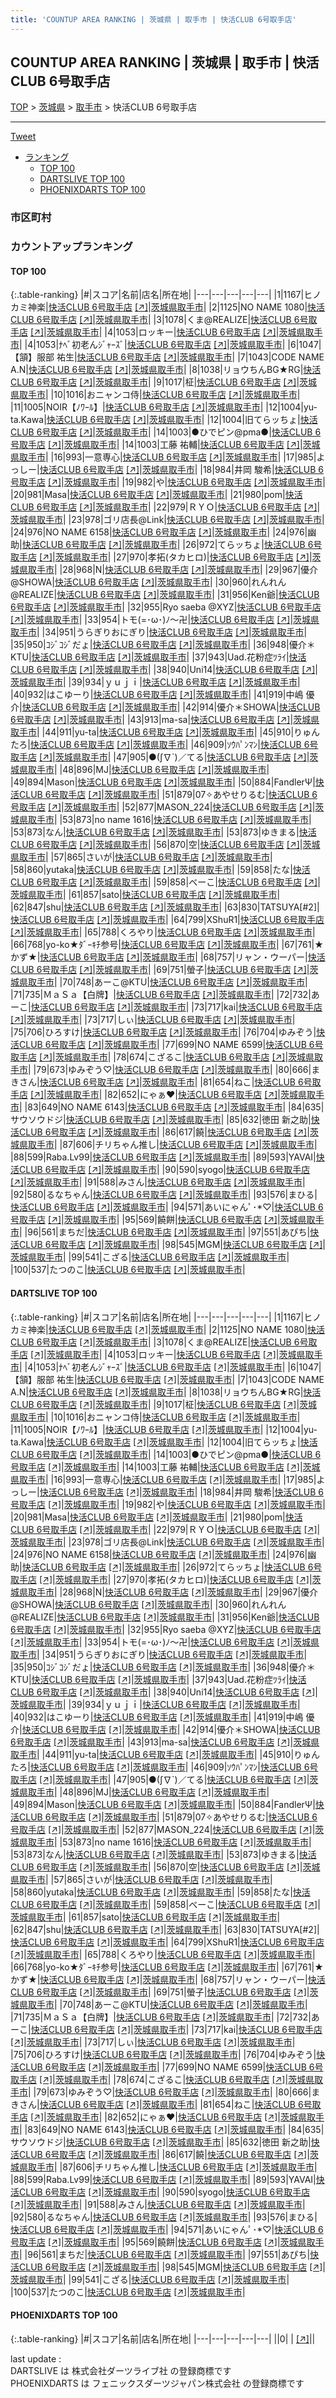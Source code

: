```yaml
---
title: 'COUNTUP AREA RANKING | 茨城県 | 取手市 | 快活CLUB 6号取手店'
---
```

## COUNTUP AREA RANKING | 茨城県 | 取手市 | 快活CLUB 6号取手店

[TOP](/darts/rank/) > [茨城県](/darts/rank/茨城県/) > [取手市](/darts/rank/茨城県/取手市/) > 快活CLUB 6号取手店

___

<a href="https://twitter.com/share?ref_src=twsrc%5Etfw" data-text="COUNTUP AREA RANKING | 茨城県取手市快活CLUB 6号取手店" class="twitter-share-button" data-hashtags="DARTSLIVE,PHOENIXDARTS,darts,ダーツ" data-show-count="false">Tweet</a>

* [ランキング](#カウントアップランキング)
    * [TOP 100](#top-100)
    * [DARTSLIVE TOP 100](#dartslive-top-100)
    * [PHOENIXDARTS TOP 100](#phoenixdarts-top-100)

### 市区町村

<ul>

</ul>

### カウントアップランキング

#### TOP 100



{:.table-ranking}
|#|スコア|名前|店名|所在地|
|---|---|---|---|---|
|1|1167|<span class="rank-name-dl">ヒノカミ神楽</span>|<a href="/darts/rank/shops/8b3d9c391cbd7512774c926eb736cb5a.html">快活CLUB 6号取手店</a> <a href="https://search.dartslive.com/jp/shop/8b3d9c391cbd7512774c926eb736cb5a">[↗]</a>|<a href="/darts/rank/茨城県/取手市">茨城県取手市</a>|
|2|1125|<span class="rank-name-dl">NO NAME 1080</span>|<a href="/darts/rank/shops/8b3d9c391cbd7512774c926eb736cb5a.html">快活CLUB 6号取手店</a> <a href="https://search.dartslive.com/jp/shop/8b3d9c391cbd7512774c926eb736cb5a">[↗]</a>|<a href="/darts/rank/茨城県/取手市">茨城県取手市</a>|
|3|1078|<span class="rank-name-dl">くま@REALIZE</span>|<a href="/darts/rank/shops/8b3d9c391cbd7512774c926eb736cb5a.html">快活CLUB 6号取手店</a> <a href="https://search.dartslive.com/jp/shop/8b3d9c391cbd7512774c926eb736cb5a">[↗]</a>|<a href="/darts/rank/茨城県/取手市">茨城県取手市</a>|
|4|1053|<span class="rank-name-dl">ロッキー</span>|<a href="/darts/rank/shops/8b3d9c391cbd7512774c926eb736cb5a.html">快活CLUB 6号取手店</a> <a href="https://search.dartslive.com/jp/shop/8b3d9c391cbd7512774c926eb736cb5a">[↗]</a>|<a href="/darts/rank/茨城県/取手市">茨城県取手市</a>|
|4|1053|<span class="rank-name-dl">ﾅﾍﾞ初老んｼﾞｬｰｽﾞ</span>|<a href="/darts/rank/shops/8b3d9c391cbd7512774c926eb736cb5a.html">快活CLUB 6号取手店</a> <a href="https://search.dartslive.com/jp/shop/8b3d9c391cbd7512774c926eb736cb5a">[↗]</a>|<a href="/darts/rank/茨城県/取手市">茨城県取手市</a>|
|6|1047|<span class="rank-name-dl">【頷】服部 祐生</span>|<a href="/darts/rank/shops/8b3d9c391cbd7512774c926eb736cb5a.html">快活CLUB 6号取手店</a> <a href="https://search.dartslive.com/jp/shop/8b3d9c391cbd7512774c926eb736cb5a">[↗]</a>|<a href="/darts/rank/茨城県/取手市">茨城県取手市</a>|
|7|1043|<span class="rank-name-dl">CODE NAME A.N</span>|<a href="/darts/rank/shops/8b3d9c391cbd7512774c926eb736cb5a.html">快活CLUB 6号取手店</a> <a href="https://search.dartslive.com/jp/shop/8b3d9c391cbd7512774c926eb736cb5a">[↗]</a>|<a href="/darts/rank/茨城県/取手市">茨城県取手市</a>|
|8|1038|<span class="rank-name-dl">リョウちんBG★RG</span>|<a href="/darts/rank/shops/8b3d9c391cbd7512774c926eb736cb5a.html">快活CLUB 6号取手店</a> <a href="https://search.dartslive.com/jp/shop/8b3d9c391cbd7512774c926eb736cb5a">[↗]</a>|<a href="/darts/rank/茨城県/取手市">茨城県取手市</a>|
|9|1017|<span class="rank-name-dl">柾</span>|<a href="/darts/rank/shops/8b3d9c391cbd7512774c926eb736cb5a.html">快活CLUB 6号取手店</a> <a href="https://search.dartslive.com/jp/shop/8b3d9c391cbd7512774c926eb736cb5a">[↗]</a>|<a href="/darts/rank/茨城県/取手市">茨城県取手市</a>|
|10|1016|<span class="rank-name-dl">おニャンコ侍</span>|<a href="/darts/rank/shops/8b3d9c391cbd7512774c926eb736cb5a.html">快活CLUB 6号取手店</a> <a href="https://search.dartslive.com/jp/shop/8b3d9c391cbd7512774c926eb736cb5a">[↗]</a>|<a href="/darts/rank/茨城県/取手市">茨城県取手市</a>|
|11|1005|<span class="rank-name-dl">NOIR【ﾉﾜｰﾙ】</span>|<a href="/darts/rank/shops/8b3d9c391cbd7512774c926eb736cb5a.html">快活CLUB 6号取手店</a> <a href="https://search.dartslive.com/jp/shop/8b3d9c391cbd7512774c926eb736cb5a">[↗]</a>|<a href="/darts/rank/茨城県/取手市">茨城県取手市</a>|
|12|1004|<span class="rank-name-dl">yu-ta.Kawa</span>|<a href="/darts/rank/shops/8b3d9c391cbd7512774c926eb736cb5a.html">快活CLUB 6号取手店</a> <a href="https://search.dartslive.com/jp/shop/8b3d9c391cbd7512774c926eb736cb5a">[↗]</a>|<a href="/darts/rank/茨城県/取手市">茨城県取手市</a>|
|12|1004|<span class="rank-name-dl">旧てらッちょ</span>|<a href="/darts/rank/shops/8b3d9c391cbd7512774c926eb736cb5a.html">快活CLUB 6号取手店</a> <a href="https://search.dartslive.com/jp/shop/8b3d9c391cbd7512774c926eb736cb5a">[↗]</a>|<a href="/darts/rank/茨城県/取手市">茨城県取手市</a>|
|14|1003|<span class="rank-name-dl">●ひでピン@pma●</span>|<a href="/darts/rank/shops/8b3d9c391cbd7512774c926eb736cb5a.html">快活CLUB 6号取手店</a> <a href="https://search.dartslive.com/jp/shop/8b3d9c391cbd7512774c926eb736cb5a">[↗]</a>|<a href="/darts/rank/茨城県/取手市">茨城県取手市</a>|
|14|1003|<span class="rank-name-dl">工藤 祐輔</span>|<a href="/darts/rank/shops/8b3d9c391cbd7512774c926eb736cb5a.html">快活CLUB 6号取手店</a> <a href="https://search.dartslive.com/jp/shop/8b3d9c391cbd7512774c926eb736cb5a">[↗]</a>|<a href="/darts/rank/茨城県/取手市">茨城県取手市</a>|
|16|993|<span class="rank-name-dl">一意専心</span>|<a href="/darts/rank/shops/8b3d9c391cbd7512774c926eb736cb5a.html">快活CLUB 6号取手店</a> <a href="https://search.dartslive.com/jp/shop/8b3d9c391cbd7512774c926eb736cb5a">[↗]</a>|<a href="/darts/rank/茨城県/取手市">茨城県取手市</a>|
|17|985|<span class="rank-name-dl">よっしー</span>|<a href="/darts/rank/shops/8b3d9c391cbd7512774c926eb736cb5a.html">快活CLUB 6号取手店</a> <a href="https://search.dartslive.com/jp/shop/8b3d9c391cbd7512774c926eb736cb5a">[↗]</a>|<a href="/darts/rank/茨城県/取手市">茨城県取手市</a>|
|18|984|<span class="rank-name-dl">井岡 駿希</span>|<a href="/darts/rank/shops/8b3d9c391cbd7512774c926eb736cb5a.html">快活CLUB 6号取手店</a> <a href="https://search.dartslive.com/jp/shop/8b3d9c391cbd7512774c926eb736cb5a">[↗]</a>|<a href="/darts/rank/茨城県/取手市">茨城県取手市</a>|
|19|982|<span class="rank-name-dl">や</span>|<a href="/darts/rank/shops/8b3d9c391cbd7512774c926eb736cb5a.html">快活CLUB 6号取手店</a> <a href="https://search.dartslive.com/jp/shop/8b3d9c391cbd7512774c926eb736cb5a">[↗]</a>|<a href="/darts/rank/茨城県/取手市">茨城県取手市</a>|
|20|981|<span class="rank-name-dl">Masa</span>|<a href="/darts/rank/shops/8b3d9c391cbd7512774c926eb736cb5a.html">快活CLUB 6号取手店</a> <a href="https://search.dartslive.com/jp/shop/8b3d9c391cbd7512774c926eb736cb5a">[↗]</a>|<a href="/darts/rank/茨城県/取手市">茨城県取手市</a>|
|21|980|<span class="rank-name-dl">pom</span>|<a href="/darts/rank/shops/8b3d9c391cbd7512774c926eb736cb5a.html">快活CLUB 6号取手店</a> <a href="https://search.dartslive.com/jp/shop/8b3d9c391cbd7512774c926eb736cb5a">[↗]</a>|<a href="/darts/rank/茨城県/取手市">茨城県取手市</a>|
|22|979|<span class="rank-name-dl">ＲＹＯ</span>|<a href="/darts/rank/shops/8b3d9c391cbd7512774c926eb736cb5a.html">快活CLUB 6号取手店</a> <a href="https://search.dartslive.com/jp/shop/8b3d9c391cbd7512774c926eb736cb5a">[↗]</a>|<a href="/darts/rank/茨城県/取手市">茨城県取手市</a>|
|23|978|<span class="rank-name-dl">ゴリ店長@Link</span>|<a href="/darts/rank/shops/8b3d9c391cbd7512774c926eb736cb5a.html">快活CLUB 6号取手店</a> <a href="https://search.dartslive.com/jp/shop/8b3d9c391cbd7512774c926eb736cb5a">[↗]</a>|<a href="/darts/rank/茨城県/取手市">茨城県取手市</a>|
|24|976|<span class="rank-name-dl">NO NAME 6158</span>|<a href="/darts/rank/shops/8b3d9c391cbd7512774c926eb736cb5a.html">快活CLUB 6号取手店</a> <a href="https://search.dartslive.com/jp/shop/8b3d9c391cbd7512774c926eb736cb5a">[↗]</a>|<a href="/darts/rank/茨城県/取手市">茨城県取手市</a>|
|24|976|<span class="rank-name-dl">幽助</span>|<a href="/darts/rank/shops/8b3d9c391cbd7512774c926eb736cb5a.html">快活CLUB 6号取手店</a> <a href="https://search.dartslive.com/jp/shop/8b3d9c391cbd7512774c926eb736cb5a">[↗]</a>|<a href="/darts/rank/茨城県/取手市">茨城県取手市</a>|
|26|972|<span class="rank-name-dl">てらッちょ</span>|<a href="/darts/rank/shops/8b3d9c391cbd7512774c926eb736cb5a.html">快活CLUB 6号取手店</a> <a href="https://search.dartslive.com/jp/shop/8b3d9c391cbd7512774c926eb736cb5a">[↗]</a>|<a href="/darts/rank/茨城県/取手市">茨城県取手市</a>|
|27|970|<span class="rank-name-dl">孝拓(タカヒロ)</span>|<a href="/darts/rank/shops/8b3d9c391cbd7512774c926eb736cb5a.html">快活CLUB 6号取手店</a> <a href="https://search.dartslive.com/jp/shop/8b3d9c391cbd7512774c926eb736cb5a">[↗]</a>|<a href="/darts/rank/茨城県/取手市">茨城県取手市</a>|
|28|968|<span class="rank-name-dl">N</span>|<a href="/darts/rank/shops/8b3d9c391cbd7512774c926eb736cb5a.html">快活CLUB 6号取手店</a> <a href="https://search.dartslive.com/jp/shop/8b3d9c391cbd7512774c926eb736cb5a">[↗]</a>|<a href="/darts/rank/茨城県/取手市">茨城県取手市</a>|
|29|967|<span class="rank-name-dl">優介@SHOWA</span>|<a href="/darts/rank/shops/8b3d9c391cbd7512774c926eb736cb5a.html">快活CLUB 6号取手店</a> <a href="https://search.dartslive.com/jp/shop/8b3d9c391cbd7512774c926eb736cb5a">[↗]</a>|<a href="/darts/rank/茨城県/取手市">茨城県取手市</a>|
|30|960|<span class="rank-name-dl">れんれん@REALIZE</span>|<a href="/darts/rank/shops/8b3d9c391cbd7512774c926eb736cb5a.html">快活CLUB 6号取手店</a> <a href="https://search.dartslive.com/jp/shop/8b3d9c391cbd7512774c926eb736cb5a">[↗]</a>|<a href="/darts/rank/茨城県/取手市">茨城県取手市</a>|
|31|956|<span class="rank-name-dl">Ken爺</span>|<a href="/darts/rank/shops/8b3d9c391cbd7512774c926eb736cb5a.html">快活CLUB 6号取手店</a> <a href="https://search.dartslive.com/jp/shop/8b3d9c391cbd7512774c926eb736cb5a">[↗]</a>|<a href="/darts/rank/茨城県/取手市">茨城県取手市</a>|
|32|955|<span class="rank-name-dl">Ryo saeba @XYZ</span>|<a href="/darts/rank/shops/8b3d9c391cbd7512774c926eb736cb5a.html">快活CLUB 6号取手店</a> <a href="https://search.dartslive.com/jp/shop/8b3d9c391cbd7512774c926eb736cb5a">[↗]</a>|<a href="/darts/rank/茨城県/取手市">茨城県取手市</a>|
|33|954|<span class="rank-name-dl">トモ(=･ω･)ﾉ～卍</span>|<a href="/darts/rank/shops/8b3d9c391cbd7512774c926eb736cb5a.html">快活CLUB 6号取手店</a> <a href="https://search.dartslive.com/jp/shop/8b3d9c391cbd7512774c926eb736cb5a">[↗]</a>|<a href="/darts/rank/茨城県/取手市">茨城県取手市</a>|
|34|951|<span class="rank-name-dl">うらぎりおにぎり</span>|<a href="/darts/rank/shops/8b3d9c391cbd7512774c926eb736cb5a.html">快活CLUB 6号取手店</a> <a href="https://search.dartslive.com/jp/shop/8b3d9c391cbd7512774c926eb736cb5a">[↗]</a>|<a href="/darts/rank/茨城県/取手市">茨城県取手市</a>|
|35|950|<span class="rank-name-dl">ｺｼﾞｺｼﾞだょ</span>|<a href="/darts/rank/shops/8b3d9c391cbd7512774c926eb736cb5a.html">快活CLUB 6号取手店</a> <a href="https://search.dartslive.com/jp/shop/8b3d9c391cbd7512774c926eb736cb5a">[↗]</a>|<a href="/darts/rank/茨城県/取手市">茨城県取手市</a>|
|36|948|<span class="rank-name-dl">優介＊KTU</span>|<a href="/darts/rank/shops/8b3d9c391cbd7512774c926eb736cb5a.html">快活CLUB 6号取手店</a> <a href="https://search.dartslive.com/jp/shop/8b3d9c391cbd7512774c926eb736cb5a">[↗]</a>|<a href="/darts/rank/茨城県/取手市">茨城県取手市</a>|
|37|943|<span class="rank-name-dl">Uad.花粉症ﾂﾗｲ</span>|<a href="/darts/rank/shops/8b3d9c391cbd7512774c926eb736cb5a.html">快活CLUB 6号取手店</a> <a href="https://search.dartslive.com/jp/shop/8b3d9c391cbd7512774c926eb736cb5a">[↗]</a>|<a href="/darts/rank/茨城県/取手市">茨城県取手市</a>|
|38|940|<span class="rank-name-dl">Uni14</span>|<a href="/darts/rank/shops/8b3d9c391cbd7512774c926eb736cb5a.html">快活CLUB 6号取手店</a> <a href="https://search.dartslive.com/jp/shop/8b3d9c391cbd7512774c926eb736cb5a">[↗]</a>|<a href="/darts/rank/茨城県/取手市">茨城県取手市</a>|
|39|934|<span class="rank-name-dl">ｙｕｊｉ</span>|<a href="/darts/rank/shops/8b3d9c391cbd7512774c926eb736cb5a.html">快活CLUB 6号取手店</a> <a href="https://search.dartslive.com/jp/shop/8b3d9c391cbd7512774c926eb736cb5a">[↗]</a>|<a href="/darts/rank/茨城県/取手市">茨城県取手市</a>|
|40|932|<span class="rank-name-dl">はこゆーり</span>|<a href="/darts/rank/shops/8b3d9c391cbd7512774c926eb736cb5a.html">快活CLUB 6号取手店</a> <a href="https://search.dartslive.com/jp/shop/8b3d9c391cbd7512774c926eb736cb5a">[↗]</a>|<a href="/darts/rank/茨城県/取手市">茨城県取手市</a>|
|41|919|<span class="rank-name-dl">中嶋 優介</span>|<a href="/darts/rank/shops/8b3d9c391cbd7512774c926eb736cb5a.html">快活CLUB 6号取手店</a> <a href="https://search.dartslive.com/jp/shop/8b3d9c391cbd7512774c926eb736cb5a">[↗]</a>|<a href="/darts/rank/茨城県/取手市">茨城県取手市</a>|
|42|914|<span class="rank-name-dl">優介＊SHOWA</span>|<a href="/darts/rank/shops/8b3d9c391cbd7512774c926eb736cb5a.html">快活CLUB 6号取手店</a> <a href="https://search.dartslive.com/jp/shop/8b3d9c391cbd7512774c926eb736cb5a">[↗]</a>|<a href="/darts/rank/茨城県/取手市">茨城県取手市</a>|
|43|913|<span class="rank-name-dl">ma-sa</span>|<a href="/darts/rank/shops/8b3d9c391cbd7512774c926eb736cb5a.html">快活CLUB 6号取手店</a> <a href="https://search.dartslive.com/jp/shop/8b3d9c391cbd7512774c926eb736cb5a">[↗]</a>|<a href="/darts/rank/茨城県/取手市">茨城県取手市</a>|
|44|911|<span class="rank-name-dl">yu-ta</span>|<a href="/darts/rank/shops/8b3d9c391cbd7512774c926eb736cb5a.html">快活CLUB 6号取手店</a> <a href="https://search.dartslive.com/jp/shop/8b3d9c391cbd7512774c926eb736cb5a">[↗]</a>|<a href="/darts/rank/茨城県/取手市">茨城県取手市</a>|
|45|910|<span class="rank-name-dl">りゅんたろ</span>|<a href="/darts/rank/shops/8b3d9c391cbd7512774c926eb736cb5a.html">快活CLUB 6号取手店</a> <a href="https://search.dartslive.com/jp/shop/8b3d9c391cbd7512774c926eb736cb5a">[↗]</a>|<a href="/darts/rank/茨城県/取手市">茨城県取手市</a>|
|46|909|<span class="rank-name-dl">ｿｳﾊﾟﾝﾏﾝ</span>|<a href="/darts/rank/shops/8b3d9c391cbd7512774c926eb736cb5a.html">快活CLUB 6号取手店</a> <a href="https://search.dartslive.com/jp/shop/8b3d9c391cbd7512774c926eb736cb5a">[↗]</a>|<a href="/darts/rank/茨城県/取手市">茨城県取手市</a>|
|47|905|<span class="rank-name-dl">●(∫∇`)／てる</span>|<a href="/darts/rank/shops/8b3d9c391cbd7512774c926eb736cb5a.html">快活CLUB 6号取手店</a> <a href="https://search.dartslive.com/jp/shop/8b3d9c391cbd7512774c926eb736cb5a">[↗]</a>|<a href="/darts/rank/茨城県/取手市">茨城県取手市</a>|
|48|896|<span class="rank-name-dl">MJ</span>|<a href="/darts/rank/shops/8b3d9c391cbd7512774c926eb736cb5a.html">快活CLUB 6号取手店</a> <a href="https://search.dartslive.com/jp/shop/8b3d9c391cbd7512774c926eb736cb5a">[↗]</a>|<a href="/darts/rank/茨城県/取手市">茨城県取手市</a>|
|49|894|<span class="rank-name-dl">Mason</span>|<a href="/darts/rank/shops/8b3d9c391cbd7512774c926eb736cb5a.html">快活CLUB 6号取手店</a> <a href="https://search.dartslive.com/jp/shop/8b3d9c391cbd7512774c926eb736cb5a">[↗]</a>|<a href="/darts/rank/茨城県/取手市">茨城県取手市</a>|
|50|884|<span class="rank-name-dl">FandlerΨ</span>|<a href="/darts/rank/shops/8b3d9c391cbd7512774c926eb736cb5a.html">快活CLUB 6号取手店</a> <a href="https://search.dartslive.com/jp/shop/8b3d9c391cbd7512774c926eb736cb5a">[↗]</a>|<a href="/darts/rank/茨城県/取手市">茨城県取手市</a>|
|51|879|<span class="rank-name-dl">07✧あやせりるむ</span>|<a href="/darts/rank/shops/8b3d9c391cbd7512774c926eb736cb5a.html">快活CLUB 6号取手店</a> <a href="https://search.dartslive.com/jp/shop/8b3d9c391cbd7512774c926eb736cb5a">[↗]</a>|<a href="/darts/rank/茨城県/取手市">茨城県取手市</a>|
|52|877|<span class="rank-name-dl">MASON_224</span>|<a href="/darts/rank/shops/8b3d9c391cbd7512774c926eb736cb5a.html">快活CLUB 6号取手店</a> <a href="https://search.dartslive.com/jp/shop/8b3d9c391cbd7512774c926eb736cb5a">[↗]</a>|<a href="/darts/rank/茨城県/取手市">茨城県取手市</a>|
|53|873|<span class="rank-name-dl">no name 1616</span>|<a href="/darts/rank/shops/8b3d9c391cbd7512774c926eb736cb5a.html">快活CLUB 6号取手店</a> <a href="https://search.dartslive.com/jp/shop/8b3d9c391cbd7512774c926eb736cb5a">[↗]</a>|<a href="/darts/rank/茨城県/取手市">茨城県取手市</a>|
|53|873|<span class="rank-name-dl">なん</span>|<a href="/darts/rank/shops/8b3d9c391cbd7512774c926eb736cb5a.html">快活CLUB 6号取手店</a> <a href="https://search.dartslive.com/jp/shop/8b3d9c391cbd7512774c926eb736cb5a">[↗]</a>|<a href="/darts/rank/茨城県/取手市">茨城県取手市</a>|
|53|873|<span class="rank-name-dl">ゆきまる</span>|<a href="/darts/rank/shops/8b3d9c391cbd7512774c926eb736cb5a.html">快活CLUB 6号取手店</a> <a href="https://search.dartslive.com/jp/shop/8b3d9c391cbd7512774c926eb736cb5a">[↗]</a>|<a href="/darts/rank/茨城県/取手市">茨城県取手市</a>|
|56|870|<span class="rank-name-dl">空</span>|<a href="/darts/rank/shops/8b3d9c391cbd7512774c926eb736cb5a.html">快活CLUB 6号取手店</a> <a href="https://search.dartslive.com/jp/shop/8b3d9c391cbd7512774c926eb736cb5a">[↗]</a>|<a href="/darts/rank/茨城県/取手市">茨城県取手市</a>|
|57|865|<span class="rank-name-dl">さいが</span>|<a href="/darts/rank/shops/8b3d9c391cbd7512774c926eb736cb5a.html">快活CLUB 6号取手店</a> <a href="https://search.dartslive.com/jp/shop/8b3d9c391cbd7512774c926eb736cb5a">[↗]</a>|<a href="/darts/rank/茨城県/取手市">茨城県取手市</a>|
|58|860|<span class="rank-name-dl">yutaka</span>|<a href="/darts/rank/shops/8b3d9c391cbd7512774c926eb736cb5a.html">快活CLUB 6号取手店</a> <a href="https://search.dartslive.com/jp/shop/8b3d9c391cbd7512774c926eb736cb5a">[↗]</a>|<a href="/darts/rank/茨城県/取手市">茨城県取手市</a>|
|59|858|<span class="rank-name-dl">たな</span>|<a href="/darts/rank/shops/8b3d9c391cbd7512774c926eb736cb5a.html">快活CLUB 6号取手店</a> <a href="https://search.dartslive.com/jp/shop/8b3d9c391cbd7512774c926eb736cb5a">[↗]</a>|<a href="/darts/rank/茨城県/取手市">茨城県取手市</a>|
|59|858|<span class="rank-name-dl">べーこ</span>|<a href="/darts/rank/shops/8b3d9c391cbd7512774c926eb736cb5a.html">快活CLUB 6号取手店</a> <a href="https://search.dartslive.com/jp/shop/8b3d9c391cbd7512774c926eb736cb5a">[↗]</a>|<a href="/darts/rank/茨城県/取手市">茨城県取手市</a>|
|61|857|<span class="rank-name-dl">sato</span>|<a href="/darts/rank/shops/8b3d9c391cbd7512774c926eb736cb5a.html">快活CLUB 6号取手店</a> <a href="https://search.dartslive.com/jp/shop/8b3d9c391cbd7512774c926eb736cb5a">[↗]</a>|<a href="/darts/rank/茨城県/取手市">茨城県取手市</a>|
|62|847|<span class="rank-name-dl">shu</span>|<a href="/darts/rank/shops/8b3d9c391cbd7512774c926eb736cb5a.html">快活CLUB 6号取手店</a> <a href="https://search.dartslive.com/jp/shop/8b3d9c391cbd7512774c926eb736cb5a">[↗]</a>|<a href="/darts/rank/茨城県/取手市">茨城県取手市</a>|
|63|830|<span class="rank-name-dl">TATSUYA[#2]</span>|<a href="/darts/rank/shops/8b3d9c391cbd7512774c926eb736cb5a.html">快活CLUB 6号取手店</a> <a href="https://search.dartslive.com/jp/shop/8b3d9c391cbd7512774c926eb736cb5a">[↗]</a>|<a href="/darts/rank/茨城県/取手市">茨城県取手市</a>|
|64|799|<span class="rank-name-dl">XShuR1</span>|<a href="/darts/rank/shops/8b3d9c391cbd7512774c926eb736cb5a.html">快活CLUB 6号取手店</a> <a href="https://search.dartslive.com/jp/shop/8b3d9c391cbd7512774c926eb736cb5a">[↗]</a>|<a href="/darts/rank/茨城県/取手市">茨城県取手市</a>|
|65|788|<span class="rank-name-dl">くろやり</span>|<a href="/darts/rank/shops/8b3d9c391cbd7512774c926eb736cb5a.html">快活CLUB 6号取手店</a> <a href="https://search.dartslive.com/jp/shop/8b3d9c391cbd7512774c926eb736cb5a">[↗]</a>|<a href="/darts/rank/茨城県/取手市">茨城県取手市</a>|
|66|768|<span class="rank-name-dl">yo-ko★ﾀﾞｰｷﾁ参号</span>|<a href="/darts/rank/shops/8b3d9c391cbd7512774c926eb736cb5a.html">快活CLUB 6号取手店</a> <a href="https://search.dartslive.com/jp/shop/8b3d9c391cbd7512774c926eb736cb5a">[↗]</a>|<a href="/darts/rank/茨城県/取手市">茨城県取手市</a>|
|67|761|<span class="rank-name-dl">★かず★</span>|<a href="/darts/rank/shops/8b3d9c391cbd7512774c926eb736cb5a.html">快活CLUB 6号取手店</a> <a href="https://search.dartslive.com/jp/shop/8b3d9c391cbd7512774c926eb736cb5a">[↗]</a>|<a href="/darts/rank/茨城県/取手市">茨城県取手市</a>|
|68|757|<span class="rank-name-dl">リャン・ウーパー</span>|<a href="/darts/rank/shops/8b3d9c391cbd7512774c926eb736cb5a.html">快活CLUB 6号取手店</a> <a href="https://search.dartslive.com/jp/shop/8b3d9c391cbd7512774c926eb736cb5a">[↗]</a>|<a href="/darts/rank/茨城県/取手市">茨城県取手市</a>|
|69|751|<span class="rank-name-dl">螢子</span>|<a href="/darts/rank/shops/8b3d9c391cbd7512774c926eb736cb5a.html">快活CLUB 6号取手店</a> <a href="https://search.dartslive.com/jp/shop/8b3d9c391cbd7512774c926eb736cb5a">[↗]</a>|<a href="/darts/rank/茨城県/取手市">茨城県取手市</a>|
|70|748|<span class="rank-name-dl">あーこ@KTU</span>|<a href="/darts/rank/shops/8b3d9c391cbd7512774c926eb736cb5a.html">快活CLUB 6号取手店</a> <a href="https://search.dartslive.com/jp/shop/8b3d9c391cbd7512774c926eb736cb5a">[↗]</a>|<a href="/darts/rank/茨城県/取手市">茨城県取手市</a>|
|71|735|<span class="rank-name-dl">ＭａＳａ【白牌】</span>|<a href="/darts/rank/shops/8b3d9c391cbd7512774c926eb736cb5a.html">快活CLUB 6号取手店</a> <a href="https://search.dartslive.com/jp/shop/8b3d9c391cbd7512774c926eb736cb5a">[↗]</a>|<a href="/darts/rank/茨城県/取手市">茨城県取手市</a>|
|72|732|<span class="rank-name-dl">あーこ</span>|<a href="/darts/rank/shops/8b3d9c391cbd7512774c926eb736cb5a.html">快活CLUB 6号取手店</a> <a href="https://search.dartslive.com/jp/shop/8b3d9c391cbd7512774c926eb736cb5a">[↗]</a>|<a href="/darts/rank/茨城県/取手市">茨城県取手市</a>|
|73|717|<span class="rank-name-dl">kai</span>|<a href="/darts/rank/shops/8b3d9c391cbd7512774c926eb736cb5a.html">快活CLUB 6号取手店</a> <a href="https://search.dartslive.com/jp/shop/8b3d9c391cbd7512774c926eb736cb5a">[↗]</a>|<a href="/darts/rank/茨城県/取手市">茨城県取手市</a>|
|73|717|<span class="rank-name-dl">しぃ</span>|<a href="/darts/rank/shops/8b3d9c391cbd7512774c926eb736cb5a.html">快活CLUB 6号取手店</a> <a href="https://search.dartslive.com/jp/shop/8b3d9c391cbd7512774c926eb736cb5a">[↗]</a>|<a href="/darts/rank/茨城県/取手市">茨城県取手市</a>|
|75|706|<span class="rank-name-dl">ひろすけ</span>|<a href="/darts/rank/shops/8b3d9c391cbd7512774c926eb736cb5a.html">快活CLUB 6号取手店</a> <a href="https://search.dartslive.com/jp/shop/8b3d9c391cbd7512774c926eb736cb5a">[↗]</a>|<a href="/darts/rank/茨城県/取手市">茨城県取手市</a>|
|76|704|<span class="rank-name-dl">ゆみぞう</span>|<a href="/darts/rank/shops/8b3d9c391cbd7512774c926eb736cb5a.html">快活CLUB 6号取手店</a> <a href="https://search.dartslive.com/jp/shop/8b3d9c391cbd7512774c926eb736cb5a">[↗]</a>|<a href="/darts/rank/茨城県/取手市">茨城県取手市</a>|
|77|699|<span class="rank-name-dl">NO NAME 6599</span>|<a href="/darts/rank/shops/8b3d9c391cbd7512774c926eb736cb5a.html">快活CLUB 6号取手店</a> <a href="https://search.dartslive.com/jp/shop/8b3d9c391cbd7512774c926eb736cb5a">[↗]</a>|<a href="/darts/rank/茨城県/取手市">茨城県取手市</a>|
|78|674|<span class="rank-name-dl">こざるこ</span>|<a href="/darts/rank/shops/8b3d9c391cbd7512774c926eb736cb5a.html">快活CLUB 6号取手店</a> <a href="https://search.dartslive.com/jp/shop/8b3d9c391cbd7512774c926eb736cb5a">[↗]</a>|<a href="/darts/rank/茨城県/取手市">茨城県取手市</a>|
|79|673|<span class="rank-name-dl">ゆみぞう♡︎</span>|<a href="/darts/rank/shops/8b3d9c391cbd7512774c926eb736cb5a.html">快活CLUB 6号取手店</a> <a href="https://search.dartslive.com/jp/shop/8b3d9c391cbd7512774c926eb736cb5a">[↗]</a>|<a href="/darts/rank/茨城県/取手市">茨城県取手市</a>|
|80|666|<span class="rank-name-dl">まきさん</span>|<a href="/darts/rank/shops/8b3d9c391cbd7512774c926eb736cb5a.html">快活CLUB 6号取手店</a> <a href="https://search.dartslive.com/jp/shop/8b3d9c391cbd7512774c926eb736cb5a">[↗]</a>|<a href="/darts/rank/茨城県/取手市">茨城県取手市</a>|
|81|654|<span class="rank-name-dl">ねこ</span>|<a href="/darts/rank/shops/8b3d9c391cbd7512774c926eb736cb5a.html">快活CLUB 6号取手店</a> <a href="https://search.dartslive.com/jp/shop/8b3d9c391cbd7512774c926eb736cb5a">[↗]</a>|<a href="/darts/rank/茨城県/取手市">茨城県取手市</a>|
|82|652|<span class="rank-name-dl">にゃぁ♥</span>|<a href="/darts/rank/shops/8b3d9c391cbd7512774c926eb736cb5a.html">快活CLUB 6号取手店</a> <a href="https://search.dartslive.com/jp/shop/8b3d9c391cbd7512774c926eb736cb5a">[↗]</a>|<a href="/darts/rank/茨城県/取手市">茨城県取手市</a>|
|83|649|<span class="rank-name-dl">NO NAME 6143</span>|<a href="/darts/rank/shops/8b3d9c391cbd7512774c926eb736cb5a.html">快活CLUB 6号取手店</a> <a href="https://search.dartslive.com/jp/shop/8b3d9c391cbd7512774c926eb736cb5a">[↗]</a>|<a href="/darts/rank/茨城県/取手市">茨城県取手市</a>|
|84|635|<span class="rank-name-dl">サウソウドジ</span>|<a href="/darts/rank/shops/8b3d9c391cbd7512774c926eb736cb5a.html">快活CLUB 6号取手店</a> <a href="https://search.dartslive.com/jp/shop/8b3d9c391cbd7512774c926eb736cb5a">[↗]</a>|<a href="/darts/rank/茨城県/取手市">茨城県取手市</a>|
|85|632|<span class="rank-name-dl">徳田 新之助</span>|<a href="/darts/rank/shops/8b3d9c391cbd7512774c926eb736cb5a.html">快活CLUB 6号取手店</a> <a href="https://search.dartslive.com/jp/shop/8b3d9c391cbd7512774c926eb736cb5a">[↗]</a>|<a href="/darts/rank/茨城県/取手市">茨城県取手市</a>|
|86|617|<span class="rank-name-dl">饒</span>|<a href="/darts/rank/shops/8b3d9c391cbd7512774c926eb736cb5a.html">快活CLUB 6号取手店</a> <a href="https://search.dartslive.com/jp/shop/8b3d9c391cbd7512774c926eb736cb5a">[↗]</a>|<a href="/darts/rank/茨城県/取手市">茨城県取手市</a>|
|87|606|<span class="rank-name-dl">チリちゃん推し</span>|<a href="/darts/rank/shops/8b3d9c391cbd7512774c926eb736cb5a.html">快活CLUB 6号取手店</a> <a href="https://search.dartslive.com/jp/shop/8b3d9c391cbd7512774c926eb736cb5a">[↗]</a>|<a href="/darts/rank/茨城県/取手市">茨城県取手市</a>|
|88|599|<span class="rank-name-dl">Raba.Lv99</span>|<a href="/darts/rank/shops/8b3d9c391cbd7512774c926eb736cb5a.html">快活CLUB 6号取手店</a> <a href="https://search.dartslive.com/jp/shop/8b3d9c391cbd7512774c926eb736cb5a">[↗]</a>|<a href="/darts/rank/茨城県/取手市">茨城県取手市</a>|
|89|593|<span class="rank-name-dl">YAVAI</span>|<a href="/darts/rank/shops/8b3d9c391cbd7512774c926eb736cb5a.html">快活CLUB 6号取手店</a> <a href="https://search.dartslive.com/jp/shop/8b3d9c391cbd7512774c926eb736cb5a">[↗]</a>|<a href="/darts/rank/茨城県/取手市">茨城県取手市</a>|
|90|590|<span class="rank-name-dl">syogo</span>|<a href="/darts/rank/shops/8b3d9c391cbd7512774c926eb736cb5a.html">快活CLUB 6号取手店</a> <a href="https://search.dartslive.com/jp/shop/8b3d9c391cbd7512774c926eb736cb5a">[↗]</a>|<a href="/darts/rank/茨城県/取手市">茨城県取手市</a>|
|91|588|<span class="rank-name-dl">みさん</span>|<a href="/darts/rank/shops/8b3d9c391cbd7512774c926eb736cb5a.html">快活CLUB 6号取手店</a> <a href="https://search.dartslive.com/jp/shop/8b3d9c391cbd7512774c926eb736cb5a">[↗]</a>|<a href="/darts/rank/茨城県/取手市">茨城県取手市</a>|
|92|580|<span class="rank-name-dl">るなちゃん</span>|<a href="/darts/rank/shops/8b3d9c391cbd7512774c926eb736cb5a.html">快活CLUB 6号取手店</a> <a href="https://search.dartslive.com/jp/shop/8b3d9c391cbd7512774c926eb736cb5a">[↗]</a>|<a href="/darts/rank/茨城県/取手市">茨城県取手市</a>|
|93|576|<span class="rank-name-dl">まひる</span>|<a href="/darts/rank/shops/8b3d9c391cbd7512774c926eb736cb5a.html">快活CLUB 6号取手店</a> <a href="https://search.dartslive.com/jp/shop/8b3d9c391cbd7512774c926eb736cb5a">[↗]</a>|<a href="/darts/rank/茨城県/取手市">茨城県取手市</a>|
|94|571|<span class="rank-name-dl">あいにゃんﾟ･*♡</span>|<a href="/darts/rank/shops/8b3d9c391cbd7512774c926eb736cb5a.html">快活CLUB 6号取手店</a> <a href="https://search.dartslive.com/jp/shop/8b3d9c391cbd7512774c926eb736cb5a">[↗]</a>|<a href="/darts/rank/茨城県/取手市">茨城県取手市</a>|
|95|569|<span class="rank-name-dl">饒餅</span>|<a href="/darts/rank/shops/8b3d9c391cbd7512774c926eb736cb5a.html">快活CLUB 6号取手店</a> <a href="https://search.dartslive.com/jp/shop/8b3d9c391cbd7512774c926eb736cb5a">[↗]</a>|<a href="/darts/rank/茨城県/取手市">茨城県取手市</a>|
|96|561|<span class="rank-name-dl">まちだ</span>|<a href="/darts/rank/shops/8b3d9c391cbd7512774c926eb736cb5a.html">快活CLUB 6号取手店</a> <a href="https://search.dartslive.com/jp/shop/8b3d9c391cbd7512774c926eb736cb5a">[↗]</a>|<a href="/darts/rank/茨城県/取手市">茨城県取手市</a>|
|97|551|<span class="rank-name-dl">あぴち</span>|<a href="/darts/rank/shops/8b3d9c391cbd7512774c926eb736cb5a.html">快活CLUB 6号取手店</a> <a href="https://search.dartslive.com/jp/shop/8b3d9c391cbd7512774c926eb736cb5a">[↗]</a>|<a href="/darts/rank/茨城県/取手市">茨城県取手市</a>|
|98|545|<span class="rank-name-dl">MGM</span>|<a href="/darts/rank/shops/8b3d9c391cbd7512774c926eb736cb5a.html">快活CLUB 6号取手店</a> <a href="https://search.dartslive.com/jp/shop/8b3d9c391cbd7512774c926eb736cb5a">[↗]</a>|<a href="/darts/rank/茨城県/取手市">茨城県取手市</a>|
|99|541|<span class="rank-name-dl">こざる</span>|<a href="/darts/rank/shops/8b3d9c391cbd7512774c926eb736cb5a.html">快活CLUB 6号取手店</a> <a href="https://search.dartslive.com/jp/shop/8b3d9c391cbd7512774c926eb736cb5a">[↗]</a>|<a href="/darts/rank/茨城県/取手市">茨城県取手市</a>|
|100|537|<span class="rank-name-dl">たつのこ</span>|<a href="/darts/rank/shops/8b3d9c391cbd7512774c926eb736cb5a.html">快活CLUB 6号取手店</a> <a href="https://search.dartslive.com/jp/shop/8b3d9c391cbd7512774c926eb736cb5a">[↗]</a>|<a href="/darts/rank/茨城県/取手市">茨城県取手市</a>|


#### DARTSLIVE TOP 100



{:.table-ranking}
|#|スコア|名前|店名|所在地|
|---|---|---|---|---|
|1|1167|<span class="rank-name-dl">ヒノカミ神楽</span>|<a href="/darts/rank/shops/8b3d9c391cbd7512774c926eb736cb5a.html">快活CLUB 6号取手店</a> <a href="https://search.dartslive.com/jp/shop/8b3d9c391cbd7512774c926eb736cb5a">[↗]</a>|<a href="/darts/rank/茨城県/取手市">茨城県取手市</a>|
|2|1125|<span class="rank-name-dl">NO NAME 1080</span>|<a href="/darts/rank/shops/8b3d9c391cbd7512774c926eb736cb5a.html">快活CLUB 6号取手店</a> <a href="https://search.dartslive.com/jp/shop/8b3d9c391cbd7512774c926eb736cb5a">[↗]</a>|<a href="/darts/rank/茨城県/取手市">茨城県取手市</a>|
|3|1078|<span class="rank-name-dl">くま@REALIZE</span>|<a href="/darts/rank/shops/8b3d9c391cbd7512774c926eb736cb5a.html">快活CLUB 6号取手店</a> <a href="https://search.dartslive.com/jp/shop/8b3d9c391cbd7512774c926eb736cb5a">[↗]</a>|<a href="/darts/rank/茨城県/取手市">茨城県取手市</a>|
|4|1053|<span class="rank-name-dl">ロッキー</span>|<a href="/darts/rank/shops/8b3d9c391cbd7512774c926eb736cb5a.html">快活CLUB 6号取手店</a> <a href="https://search.dartslive.com/jp/shop/8b3d9c391cbd7512774c926eb736cb5a">[↗]</a>|<a href="/darts/rank/茨城県/取手市">茨城県取手市</a>|
|4|1053|<span class="rank-name-dl">ﾅﾍﾞ初老んｼﾞｬｰｽﾞ</span>|<a href="/darts/rank/shops/8b3d9c391cbd7512774c926eb736cb5a.html">快活CLUB 6号取手店</a> <a href="https://search.dartslive.com/jp/shop/8b3d9c391cbd7512774c926eb736cb5a">[↗]</a>|<a href="/darts/rank/茨城県/取手市">茨城県取手市</a>|
|6|1047|<span class="rank-name-dl">【頷】服部 祐生</span>|<a href="/darts/rank/shops/8b3d9c391cbd7512774c926eb736cb5a.html">快活CLUB 6号取手店</a> <a href="https://search.dartslive.com/jp/shop/8b3d9c391cbd7512774c926eb736cb5a">[↗]</a>|<a href="/darts/rank/茨城県/取手市">茨城県取手市</a>|
|7|1043|<span class="rank-name-dl">CODE NAME A.N</span>|<a href="/darts/rank/shops/8b3d9c391cbd7512774c926eb736cb5a.html">快活CLUB 6号取手店</a> <a href="https://search.dartslive.com/jp/shop/8b3d9c391cbd7512774c926eb736cb5a">[↗]</a>|<a href="/darts/rank/茨城県/取手市">茨城県取手市</a>|
|8|1038|<span class="rank-name-dl">リョウちんBG★RG</span>|<a href="/darts/rank/shops/8b3d9c391cbd7512774c926eb736cb5a.html">快活CLUB 6号取手店</a> <a href="https://search.dartslive.com/jp/shop/8b3d9c391cbd7512774c926eb736cb5a">[↗]</a>|<a href="/darts/rank/茨城県/取手市">茨城県取手市</a>|
|9|1017|<span class="rank-name-dl">柾</span>|<a href="/darts/rank/shops/8b3d9c391cbd7512774c926eb736cb5a.html">快活CLUB 6号取手店</a> <a href="https://search.dartslive.com/jp/shop/8b3d9c391cbd7512774c926eb736cb5a">[↗]</a>|<a href="/darts/rank/茨城県/取手市">茨城県取手市</a>|
|10|1016|<span class="rank-name-dl">おニャンコ侍</span>|<a href="/darts/rank/shops/8b3d9c391cbd7512774c926eb736cb5a.html">快活CLUB 6号取手店</a> <a href="https://search.dartslive.com/jp/shop/8b3d9c391cbd7512774c926eb736cb5a">[↗]</a>|<a href="/darts/rank/茨城県/取手市">茨城県取手市</a>|
|11|1005|<span class="rank-name-dl">NOIR【ﾉﾜｰﾙ】</span>|<a href="/darts/rank/shops/8b3d9c391cbd7512774c926eb736cb5a.html">快活CLUB 6号取手店</a> <a href="https://search.dartslive.com/jp/shop/8b3d9c391cbd7512774c926eb736cb5a">[↗]</a>|<a href="/darts/rank/茨城県/取手市">茨城県取手市</a>|
|12|1004|<span class="rank-name-dl">yu-ta.Kawa</span>|<a href="/darts/rank/shops/8b3d9c391cbd7512774c926eb736cb5a.html">快活CLUB 6号取手店</a> <a href="https://search.dartslive.com/jp/shop/8b3d9c391cbd7512774c926eb736cb5a">[↗]</a>|<a href="/darts/rank/茨城県/取手市">茨城県取手市</a>|
|12|1004|<span class="rank-name-dl">旧てらッちょ</span>|<a href="/darts/rank/shops/8b3d9c391cbd7512774c926eb736cb5a.html">快活CLUB 6号取手店</a> <a href="https://search.dartslive.com/jp/shop/8b3d9c391cbd7512774c926eb736cb5a">[↗]</a>|<a href="/darts/rank/茨城県/取手市">茨城県取手市</a>|
|14|1003|<span class="rank-name-dl">●ひでピン@pma●</span>|<a href="/darts/rank/shops/8b3d9c391cbd7512774c926eb736cb5a.html">快活CLUB 6号取手店</a> <a href="https://search.dartslive.com/jp/shop/8b3d9c391cbd7512774c926eb736cb5a">[↗]</a>|<a href="/darts/rank/茨城県/取手市">茨城県取手市</a>|
|14|1003|<span class="rank-name-dl">工藤 祐輔</span>|<a href="/darts/rank/shops/8b3d9c391cbd7512774c926eb736cb5a.html">快活CLUB 6号取手店</a> <a href="https://search.dartslive.com/jp/shop/8b3d9c391cbd7512774c926eb736cb5a">[↗]</a>|<a href="/darts/rank/茨城県/取手市">茨城県取手市</a>|
|16|993|<span class="rank-name-dl">一意専心</span>|<a href="/darts/rank/shops/8b3d9c391cbd7512774c926eb736cb5a.html">快活CLUB 6号取手店</a> <a href="https://search.dartslive.com/jp/shop/8b3d9c391cbd7512774c926eb736cb5a">[↗]</a>|<a href="/darts/rank/茨城県/取手市">茨城県取手市</a>|
|17|985|<span class="rank-name-dl">よっしー</span>|<a href="/darts/rank/shops/8b3d9c391cbd7512774c926eb736cb5a.html">快活CLUB 6号取手店</a> <a href="https://search.dartslive.com/jp/shop/8b3d9c391cbd7512774c926eb736cb5a">[↗]</a>|<a href="/darts/rank/茨城県/取手市">茨城県取手市</a>|
|18|984|<span class="rank-name-dl">井岡 駿希</span>|<a href="/darts/rank/shops/8b3d9c391cbd7512774c926eb736cb5a.html">快活CLUB 6号取手店</a> <a href="https://search.dartslive.com/jp/shop/8b3d9c391cbd7512774c926eb736cb5a">[↗]</a>|<a href="/darts/rank/茨城県/取手市">茨城県取手市</a>|
|19|982|<span class="rank-name-dl">や</span>|<a href="/darts/rank/shops/8b3d9c391cbd7512774c926eb736cb5a.html">快活CLUB 6号取手店</a> <a href="https://search.dartslive.com/jp/shop/8b3d9c391cbd7512774c926eb736cb5a">[↗]</a>|<a href="/darts/rank/茨城県/取手市">茨城県取手市</a>|
|20|981|<span class="rank-name-dl">Masa</span>|<a href="/darts/rank/shops/8b3d9c391cbd7512774c926eb736cb5a.html">快活CLUB 6号取手店</a> <a href="https://search.dartslive.com/jp/shop/8b3d9c391cbd7512774c926eb736cb5a">[↗]</a>|<a href="/darts/rank/茨城県/取手市">茨城県取手市</a>|
|21|980|<span class="rank-name-dl">pom</span>|<a href="/darts/rank/shops/8b3d9c391cbd7512774c926eb736cb5a.html">快活CLUB 6号取手店</a> <a href="https://search.dartslive.com/jp/shop/8b3d9c391cbd7512774c926eb736cb5a">[↗]</a>|<a href="/darts/rank/茨城県/取手市">茨城県取手市</a>|
|22|979|<span class="rank-name-dl">ＲＹＯ</span>|<a href="/darts/rank/shops/8b3d9c391cbd7512774c926eb736cb5a.html">快活CLUB 6号取手店</a> <a href="https://search.dartslive.com/jp/shop/8b3d9c391cbd7512774c926eb736cb5a">[↗]</a>|<a href="/darts/rank/茨城県/取手市">茨城県取手市</a>|
|23|978|<span class="rank-name-dl">ゴリ店長@Link</span>|<a href="/darts/rank/shops/8b3d9c391cbd7512774c926eb736cb5a.html">快活CLUB 6号取手店</a> <a href="https://search.dartslive.com/jp/shop/8b3d9c391cbd7512774c926eb736cb5a">[↗]</a>|<a href="/darts/rank/茨城県/取手市">茨城県取手市</a>|
|24|976|<span class="rank-name-dl">NO NAME 6158</span>|<a href="/darts/rank/shops/8b3d9c391cbd7512774c926eb736cb5a.html">快活CLUB 6号取手店</a> <a href="https://search.dartslive.com/jp/shop/8b3d9c391cbd7512774c926eb736cb5a">[↗]</a>|<a href="/darts/rank/茨城県/取手市">茨城県取手市</a>|
|24|976|<span class="rank-name-dl">幽助</span>|<a href="/darts/rank/shops/8b3d9c391cbd7512774c926eb736cb5a.html">快活CLUB 6号取手店</a> <a href="https://search.dartslive.com/jp/shop/8b3d9c391cbd7512774c926eb736cb5a">[↗]</a>|<a href="/darts/rank/茨城県/取手市">茨城県取手市</a>|
|26|972|<span class="rank-name-dl">てらッちょ</span>|<a href="/darts/rank/shops/8b3d9c391cbd7512774c926eb736cb5a.html">快活CLUB 6号取手店</a> <a href="https://search.dartslive.com/jp/shop/8b3d9c391cbd7512774c926eb736cb5a">[↗]</a>|<a href="/darts/rank/茨城県/取手市">茨城県取手市</a>|
|27|970|<span class="rank-name-dl">孝拓(タカヒロ)</span>|<a href="/darts/rank/shops/8b3d9c391cbd7512774c926eb736cb5a.html">快活CLUB 6号取手店</a> <a href="https://search.dartslive.com/jp/shop/8b3d9c391cbd7512774c926eb736cb5a">[↗]</a>|<a href="/darts/rank/茨城県/取手市">茨城県取手市</a>|
|28|968|<span class="rank-name-dl">N</span>|<a href="/darts/rank/shops/8b3d9c391cbd7512774c926eb736cb5a.html">快活CLUB 6号取手店</a> <a href="https://search.dartslive.com/jp/shop/8b3d9c391cbd7512774c926eb736cb5a">[↗]</a>|<a href="/darts/rank/茨城県/取手市">茨城県取手市</a>|
|29|967|<span class="rank-name-dl">優介@SHOWA</span>|<a href="/darts/rank/shops/8b3d9c391cbd7512774c926eb736cb5a.html">快活CLUB 6号取手店</a> <a href="https://search.dartslive.com/jp/shop/8b3d9c391cbd7512774c926eb736cb5a">[↗]</a>|<a href="/darts/rank/茨城県/取手市">茨城県取手市</a>|
|30|960|<span class="rank-name-dl">れんれん@REALIZE</span>|<a href="/darts/rank/shops/8b3d9c391cbd7512774c926eb736cb5a.html">快活CLUB 6号取手店</a> <a href="https://search.dartslive.com/jp/shop/8b3d9c391cbd7512774c926eb736cb5a">[↗]</a>|<a href="/darts/rank/茨城県/取手市">茨城県取手市</a>|
|31|956|<span class="rank-name-dl">Ken爺</span>|<a href="/darts/rank/shops/8b3d9c391cbd7512774c926eb736cb5a.html">快活CLUB 6号取手店</a> <a href="https://search.dartslive.com/jp/shop/8b3d9c391cbd7512774c926eb736cb5a">[↗]</a>|<a href="/darts/rank/茨城県/取手市">茨城県取手市</a>|
|32|955|<span class="rank-name-dl">Ryo saeba @XYZ</span>|<a href="/darts/rank/shops/8b3d9c391cbd7512774c926eb736cb5a.html">快活CLUB 6号取手店</a> <a href="https://search.dartslive.com/jp/shop/8b3d9c391cbd7512774c926eb736cb5a">[↗]</a>|<a href="/darts/rank/茨城県/取手市">茨城県取手市</a>|
|33|954|<span class="rank-name-dl">トモ(=･ω･)ﾉ～卍</span>|<a href="/darts/rank/shops/8b3d9c391cbd7512774c926eb736cb5a.html">快活CLUB 6号取手店</a> <a href="https://search.dartslive.com/jp/shop/8b3d9c391cbd7512774c926eb736cb5a">[↗]</a>|<a href="/darts/rank/茨城県/取手市">茨城県取手市</a>|
|34|951|<span class="rank-name-dl">うらぎりおにぎり</span>|<a href="/darts/rank/shops/8b3d9c391cbd7512774c926eb736cb5a.html">快活CLUB 6号取手店</a> <a href="https://search.dartslive.com/jp/shop/8b3d9c391cbd7512774c926eb736cb5a">[↗]</a>|<a href="/darts/rank/茨城県/取手市">茨城県取手市</a>|
|35|950|<span class="rank-name-dl">ｺｼﾞｺｼﾞだょ</span>|<a href="/darts/rank/shops/8b3d9c391cbd7512774c926eb736cb5a.html">快活CLUB 6号取手店</a> <a href="https://search.dartslive.com/jp/shop/8b3d9c391cbd7512774c926eb736cb5a">[↗]</a>|<a href="/darts/rank/茨城県/取手市">茨城県取手市</a>|
|36|948|<span class="rank-name-dl">優介＊KTU</span>|<a href="/darts/rank/shops/8b3d9c391cbd7512774c926eb736cb5a.html">快活CLUB 6号取手店</a> <a href="https://search.dartslive.com/jp/shop/8b3d9c391cbd7512774c926eb736cb5a">[↗]</a>|<a href="/darts/rank/茨城県/取手市">茨城県取手市</a>|
|37|943|<span class="rank-name-dl">Uad.花粉症ﾂﾗｲ</span>|<a href="/darts/rank/shops/8b3d9c391cbd7512774c926eb736cb5a.html">快活CLUB 6号取手店</a> <a href="https://search.dartslive.com/jp/shop/8b3d9c391cbd7512774c926eb736cb5a">[↗]</a>|<a href="/darts/rank/茨城県/取手市">茨城県取手市</a>|
|38|940|<span class="rank-name-dl">Uni14</span>|<a href="/darts/rank/shops/8b3d9c391cbd7512774c926eb736cb5a.html">快活CLUB 6号取手店</a> <a href="https://search.dartslive.com/jp/shop/8b3d9c391cbd7512774c926eb736cb5a">[↗]</a>|<a href="/darts/rank/茨城県/取手市">茨城県取手市</a>|
|39|934|<span class="rank-name-dl">ｙｕｊｉ</span>|<a href="/darts/rank/shops/8b3d9c391cbd7512774c926eb736cb5a.html">快活CLUB 6号取手店</a> <a href="https://search.dartslive.com/jp/shop/8b3d9c391cbd7512774c926eb736cb5a">[↗]</a>|<a href="/darts/rank/茨城県/取手市">茨城県取手市</a>|
|40|932|<span class="rank-name-dl">はこゆーり</span>|<a href="/darts/rank/shops/8b3d9c391cbd7512774c926eb736cb5a.html">快活CLUB 6号取手店</a> <a href="https://search.dartslive.com/jp/shop/8b3d9c391cbd7512774c926eb736cb5a">[↗]</a>|<a href="/darts/rank/茨城県/取手市">茨城県取手市</a>|
|41|919|<span class="rank-name-dl">中嶋 優介</span>|<a href="/darts/rank/shops/8b3d9c391cbd7512774c926eb736cb5a.html">快活CLUB 6号取手店</a> <a href="https://search.dartslive.com/jp/shop/8b3d9c391cbd7512774c926eb736cb5a">[↗]</a>|<a href="/darts/rank/茨城県/取手市">茨城県取手市</a>|
|42|914|<span class="rank-name-dl">優介＊SHOWA</span>|<a href="/darts/rank/shops/8b3d9c391cbd7512774c926eb736cb5a.html">快活CLUB 6号取手店</a> <a href="https://search.dartslive.com/jp/shop/8b3d9c391cbd7512774c926eb736cb5a">[↗]</a>|<a href="/darts/rank/茨城県/取手市">茨城県取手市</a>|
|43|913|<span class="rank-name-dl">ma-sa</span>|<a href="/darts/rank/shops/8b3d9c391cbd7512774c926eb736cb5a.html">快活CLUB 6号取手店</a> <a href="https://search.dartslive.com/jp/shop/8b3d9c391cbd7512774c926eb736cb5a">[↗]</a>|<a href="/darts/rank/茨城県/取手市">茨城県取手市</a>|
|44|911|<span class="rank-name-dl">yu-ta</span>|<a href="/darts/rank/shops/8b3d9c391cbd7512774c926eb736cb5a.html">快活CLUB 6号取手店</a> <a href="https://search.dartslive.com/jp/shop/8b3d9c391cbd7512774c926eb736cb5a">[↗]</a>|<a href="/darts/rank/茨城県/取手市">茨城県取手市</a>|
|45|910|<span class="rank-name-dl">りゅんたろ</span>|<a href="/darts/rank/shops/8b3d9c391cbd7512774c926eb736cb5a.html">快活CLUB 6号取手店</a> <a href="https://search.dartslive.com/jp/shop/8b3d9c391cbd7512774c926eb736cb5a">[↗]</a>|<a href="/darts/rank/茨城県/取手市">茨城県取手市</a>|
|46|909|<span class="rank-name-dl">ｿｳﾊﾟﾝﾏﾝ</span>|<a href="/darts/rank/shops/8b3d9c391cbd7512774c926eb736cb5a.html">快活CLUB 6号取手店</a> <a href="https://search.dartslive.com/jp/shop/8b3d9c391cbd7512774c926eb736cb5a">[↗]</a>|<a href="/darts/rank/茨城県/取手市">茨城県取手市</a>|
|47|905|<span class="rank-name-dl">●(∫∇`)／てる</span>|<a href="/darts/rank/shops/8b3d9c391cbd7512774c926eb736cb5a.html">快活CLUB 6号取手店</a> <a href="https://search.dartslive.com/jp/shop/8b3d9c391cbd7512774c926eb736cb5a">[↗]</a>|<a href="/darts/rank/茨城県/取手市">茨城県取手市</a>|
|48|896|<span class="rank-name-dl">MJ</span>|<a href="/darts/rank/shops/8b3d9c391cbd7512774c926eb736cb5a.html">快活CLUB 6号取手店</a> <a href="https://search.dartslive.com/jp/shop/8b3d9c391cbd7512774c926eb736cb5a">[↗]</a>|<a href="/darts/rank/茨城県/取手市">茨城県取手市</a>|
|49|894|<span class="rank-name-dl">Mason</span>|<a href="/darts/rank/shops/8b3d9c391cbd7512774c926eb736cb5a.html">快活CLUB 6号取手店</a> <a href="https://search.dartslive.com/jp/shop/8b3d9c391cbd7512774c926eb736cb5a">[↗]</a>|<a href="/darts/rank/茨城県/取手市">茨城県取手市</a>|
|50|884|<span class="rank-name-dl">FandlerΨ</span>|<a href="/darts/rank/shops/8b3d9c391cbd7512774c926eb736cb5a.html">快活CLUB 6号取手店</a> <a href="https://search.dartslive.com/jp/shop/8b3d9c391cbd7512774c926eb736cb5a">[↗]</a>|<a href="/darts/rank/茨城県/取手市">茨城県取手市</a>|
|51|879|<span class="rank-name-dl">07✧あやせりるむ</span>|<a href="/darts/rank/shops/8b3d9c391cbd7512774c926eb736cb5a.html">快活CLUB 6号取手店</a> <a href="https://search.dartslive.com/jp/shop/8b3d9c391cbd7512774c926eb736cb5a">[↗]</a>|<a href="/darts/rank/茨城県/取手市">茨城県取手市</a>|
|52|877|<span class="rank-name-dl">MASON_224</span>|<a href="/darts/rank/shops/8b3d9c391cbd7512774c926eb736cb5a.html">快活CLUB 6号取手店</a> <a href="https://search.dartslive.com/jp/shop/8b3d9c391cbd7512774c926eb736cb5a">[↗]</a>|<a href="/darts/rank/茨城県/取手市">茨城県取手市</a>|
|53|873|<span class="rank-name-dl">no name 1616</span>|<a href="/darts/rank/shops/8b3d9c391cbd7512774c926eb736cb5a.html">快活CLUB 6号取手店</a> <a href="https://search.dartslive.com/jp/shop/8b3d9c391cbd7512774c926eb736cb5a">[↗]</a>|<a href="/darts/rank/茨城県/取手市">茨城県取手市</a>|
|53|873|<span class="rank-name-dl">なん</span>|<a href="/darts/rank/shops/8b3d9c391cbd7512774c926eb736cb5a.html">快活CLUB 6号取手店</a> <a href="https://search.dartslive.com/jp/shop/8b3d9c391cbd7512774c926eb736cb5a">[↗]</a>|<a href="/darts/rank/茨城県/取手市">茨城県取手市</a>|
|53|873|<span class="rank-name-dl">ゆきまる</span>|<a href="/darts/rank/shops/8b3d9c391cbd7512774c926eb736cb5a.html">快活CLUB 6号取手店</a> <a href="https://search.dartslive.com/jp/shop/8b3d9c391cbd7512774c926eb736cb5a">[↗]</a>|<a href="/darts/rank/茨城県/取手市">茨城県取手市</a>|
|56|870|<span class="rank-name-dl">空</span>|<a href="/darts/rank/shops/8b3d9c391cbd7512774c926eb736cb5a.html">快活CLUB 6号取手店</a> <a href="https://search.dartslive.com/jp/shop/8b3d9c391cbd7512774c926eb736cb5a">[↗]</a>|<a href="/darts/rank/茨城県/取手市">茨城県取手市</a>|
|57|865|<span class="rank-name-dl">さいが</span>|<a href="/darts/rank/shops/8b3d9c391cbd7512774c926eb736cb5a.html">快活CLUB 6号取手店</a> <a href="https://search.dartslive.com/jp/shop/8b3d9c391cbd7512774c926eb736cb5a">[↗]</a>|<a href="/darts/rank/茨城県/取手市">茨城県取手市</a>|
|58|860|<span class="rank-name-dl">yutaka</span>|<a href="/darts/rank/shops/8b3d9c391cbd7512774c926eb736cb5a.html">快活CLUB 6号取手店</a> <a href="https://search.dartslive.com/jp/shop/8b3d9c391cbd7512774c926eb736cb5a">[↗]</a>|<a href="/darts/rank/茨城県/取手市">茨城県取手市</a>|
|59|858|<span class="rank-name-dl">たな</span>|<a href="/darts/rank/shops/8b3d9c391cbd7512774c926eb736cb5a.html">快活CLUB 6号取手店</a> <a href="https://search.dartslive.com/jp/shop/8b3d9c391cbd7512774c926eb736cb5a">[↗]</a>|<a href="/darts/rank/茨城県/取手市">茨城県取手市</a>|
|59|858|<span class="rank-name-dl">べーこ</span>|<a href="/darts/rank/shops/8b3d9c391cbd7512774c926eb736cb5a.html">快活CLUB 6号取手店</a> <a href="https://search.dartslive.com/jp/shop/8b3d9c391cbd7512774c926eb736cb5a">[↗]</a>|<a href="/darts/rank/茨城県/取手市">茨城県取手市</a>|
|61|857|<span class="rank-name-dl">sato</span>|<a href="/darts/rank/shops/8b3d9c391cbd7512774c926eb736cb5a.html">快活CLUB 6号取手店</a> <a href="https://search.dartslive.com/jp/shop/8b3d9c391cbd7512774c926eb736cb5a">[↗]</a>|<a href="/darts/rank/茨城県/取手市">茨城県取手市</a>|
|62|847|<span class="rank-name-dl">shu</span>|<a href="/darts/rank/shops/8b3d9c391cbd7512774c926eb736cb5a.html">快活CLUB 6号取手店</a> <a href="https://search.dartslive.com/jp/shop/8b3d9c391cbd7512774c926eb736cb5a">[↗]</a>|<a href="/darts/rank/茨城県/取手市">茨城県取手市</a>|
|63|830|<span class="rank-name-dl">TATSUYA[#2]</span>|<a href="/darts/rank/shops/8b3d9c391cbd7512774c926eb736cb5a.html">快活CLUB 6号取手店</a> <a href="https://search.dartslive.com/jp/shop/8b3d9c391cbd7512774c926eb736cb5a">[↗]</a>|<a href="/darts/rank/茨城県/取手市">茨城県取手市</a>|
|64|799|<span class="rank-name-dl">XShuR1</span>|<a href="/darts/rank/shops/8b3d9c391cbd7512774c926eb736cb5a.html">快活CLUB 6号取手店</a> <a href="https://search.dartslive.com/jp/shop/8b3d9c391cbd7512774c926eb736cb5a">[↗]</a>|<a href="/darts/rank/茨城県/取手市">茨城県取手市</a>|
|65|788|<span class="rank-name-dl">くろやり</span>|<a href="/darts/rank/shops/8b3d9c391cbd7512774c926eb736cb5a.html">快活CLUB 6号取手店</a> <a href="https://search.dartslive.com/jp/shop/8b3d9c391cbd7512774c926eb736cb5a">[↗]</a>|<a href="/darts/rank/茨城県/取手市">茨城県取手市</a>|
|66|768|<span class="rank-name-dl">yo-ko★ﾀﾞｰｷﾁ参号</span>|<a href="/darts/rank/shops/8b3d9c391cbd7512774c926eb736cb5a.html">快活CLUB 6号取手店</a> <a href="https://search.dartslive.com/jp/shop/8b3d9c391cbd7512774c926eb736cb5a">[↗]</a>|<a href="/darts/rank/茨城県/取手市">茨城県取手市</a>|
|67|761|<span class="rank-name-dl">★かず★</span>|<a href="/darts/rank/shops/8b3d9c391cbd7512774c926eb736cb5a.html">快活CLUB 6号取手店</a> <a href="https://search.dartslive.com/jp/shop/8b3d9c391cbd7512774c926eb736cb5a">[↗]</a>|<a href="/darts/rank/茨城県/取手市">茨城県取手市</a>|
|68|757|<span class="rank-name-dl">リャン・ウーパー</span>|<a href="/darts/rank/shops/8b3d9c391cbd7512774c926eb736cb5a.html">快活CLUB 6号取手店</a> <a href="https://search.dartslive.com/jp/shop/8b3d9c391cbd7512774c926eb736cb5a">[↗]</a>|<a href="/darts/rank/茨城県/取手市">茨城県取手市</a>|
|69|751|<span class="rank-name-dl">螢子</span>|<a href="/darts/rank/shops/8b3d9c391cbd7512774c926eb736cb5a.html">快活CLUB 6号取手店</a> <a href="https://search.dartslive.com/jp/shop/8b3d9c391cbd7512774c926eb736cb5a">[↗]</a>|<a href="/darts/rank/茨城県/取手市">茨城県取手市</a>|
|70|748|<span class="rank-name-dl">あーこ@KTU</span>|<a href="/darts/rank/shops/8b3d9c391cbd7512774c926eb736cb5a.html">快活CLUB 6号取手店</a> <a href="https://search.dartslive.com/jp/shop/8b3d9c391cbd7512774c926eb736cb5a">[↗]</a>|<a href="/darts/rank/茨城県/取手市">茨城県取手市</a>|
|71|735|<span class="rank-name-dl">ＭａＳａ【白牌】</span>|<a href="/darts/rank/shops/8b3d9c391cbd7512774c926eb736cb5a.html">快活CLUB 6号取手店</a> <a href="https://search.dartslive.com/jp/shop/8b3d9c391cbd7512774c926eb736cb5a">[↗]</a>|<a href="/darts/rank/茨城県/取手市">茨城県取手市</a>|
|72|732|<span class="rank-name-dl">あーこ</span>|<a href="/darts/rank/shops/8b3d9c391cbd7512774c926eb736cb5a.html">快活CLUB 6号取手店</a> <a href="https://search.dartslive.com/jp/shop/8b3d9c391cbd7512774c926eb736cb5a">[↗]</a>|<a href="/darts/rank/茨城県/取手市">茨城県取手市</a>|
|73|717|<span class="rank-name-dl">kai</span>|<a href="/darts/rank/shops/8b3d9c391cbd7512774c926eb736cb5a.html">快活CLUB 6号取手店</a> <a href="https://search.dartslive.com/jp/shop/8b3d9c391cbd7512774c926eb736cb5a">[↗]</a>|<a href="/darts/rank/茨城県/取手市">茨城県取手市</a>|
|73|717|<span class="rank-name-dl">しぃ</span>|<a href="/darts/rank/shops/8b3d9c391cbd7512774c926eb736cb5a.html">快活CLUB 6号取手店</a> <a href="https://search.dartslive.com/jp/shop/8b3d9c391cbd7512774c926eb736cb5a">[↗]</a>|<a href="/darts/rank/茨城県/取手市">茨城県取手市</a>|
|75|706|<span class="rank-name-dl">ひろすけ</span>|<a href="/darts/rank/shops/8b3d9c391cbd7512774c926eb736cb5a.html">快活CLUB 6号取手店</a> <a href="https://search.dartslive.com/jp/shop/8b3d9c391cbd7512774c926eb736cb5a">[↗]</a>|<a href="/darts/rank/茨城県/取手市">茨城県取手市</a>|
|76|704|<span class="rank-name-dl">ゆみぞう</span>|<a href="/darts/rank/shops/8b3d9c391cbd7512774c926eb736cb5a.html">快活CLUB 6号取手店</a> <a href="https://search.dartslive.com/jp/shop/8b3d9c391cbd7512774c926eb736cb5a">[↗]</a>|<a href="/darts/rank/茨城県/取手市">茨城県取手市</a>|
|77|699|<span class="rank-name-dl">NO NAME 6599</span>|<a href="/darts/rank/shops/8b3d9c391cbd7512774c926eb736cb5a.html">快活CLUB 6号取手店</a> <a href="https://search.dartslive.com/jp/shop/8b3d9c391cbd7512774c926eb736cb5a">[↗]</a>|<a href="/darts/rank/茨城県/取手市">茨城県取手市</a>|
|78|674|<span class="rank-name-dl">こざるこ</span>|<a href="/darts/rank/shops/8b3d9c391cbd7512774c926eb736cb5a.html">快活CLUB 6号取手店</a> <a href="https://search.dartslive.com/jp/shop/8b3d9c391cbd7512774c926eb736cb5a">[↗]</a>|<a href="/darts/rank/茨城県/取手市">茨城県取手市</a>|
|79|673|<span class="rank-name-dl">ゆみぞう♡︎</span>|<a href="/darts/rank/shops/8b3d9c391cbd7512774c926eb736cb5a.html">快活CLUB 6号取手店</a> <a href="https://search.dartslive.com/jp/shop/8b3d9c391cbd7512774c926eb736cb5a">[↗]</a>|<a href="/darts/rank/茨城県/取手市">茨城県取手市</a>|
|80|666|<span class="rank-name-dl">まきさん</span>|<a href="/darts/rank/shops/8b3d9c391cbd7512774c926eb736cb5a.html">快活CLUB 6号取手店</a> <a href="https://search.dartslive.com/jp/shop/8b3d9c391cbd7512774c926eb736cb5a">[↗]</a>|<a href="/darts/rank/茨城県/取手市">茨城県取手市</a>|
|81|654|<span class="rank-name-dl">ねこ</span>|<a href="/darts/rank/shops/8b3d9c391cbd7512774c926eb736cb5a.html">快活CLUB 6号取手店</a> <a href="https://search.dartslive.com/jp/shop/8b3d9c391cbd7512774c926eb736cb5a">[↗]</a>|<a href="/darts/rank/茨城県/取手市">茨城県取手市</a>|
|82|652|<span class="rank-name-dl">にゃぁ♥</span>|<a href="/darts/rank/shops/8b3d9c391cbd7512774c926eb736cb5a.html">快活CLUB 6号取手店</a> <a href="https://search.dartslive.com/jp/shop/8b3d9c391cbd7512774c926eb736cb5a">[↗]</a>|<a href="/darts/rank/茨城県/取手市">茨城県取手市</a>|
|83|649|<span class="rank-name-dl">NO NAME 6143</span>|<a href="/darts/rank/shops/8b3d9c391cbd7512774c926eb736cb5a.html">快活CLUB 6号取手店</a> <a href="https://search.dartslive.com/jp/shop/8b3d9c391cbd7512774c926eb736cb5a">[↗]</a>|<a href="/darts/rank/茨城県/取手市">茨城県取手市</a>|
|84|635|<span class="rank-name-dl">サウソウドジ</span>|<a href="/darts/rank/shops/8b3d9c391cbd7512774c926eb736cb5a.html">快活CLUB 6号取手店</a> <a href="https://search.dartslive.com/jp/shop/8b3d9c391cbd7512774c926eb736cb5a">[↗]</a>|<a href="/darts/rank/茨城県/取手市">茨城県取手市</a>|
|85|632|<span class="rank-name-dl">徳田 新之助</span>|<a href="/darts/rank/shops/8b3d9c391cbd7512774c926eb736cb5a.html">快活CLUB 6号取手店</a> <a href="https://search.dartslive.com/jp/shop/8b3d9c391cbd7512774c926eb736cb5a">[↗]</a>|<a href="/darts/rank/茨城県/取手市">茨城県取手市</a>|
|86|617|<span class="rank-name-dl">饒</span>|<a href="/darts/rank/shops/8b3d9c391cbd7512774c926eb736cb5a.html">快活CLUB 6号取手店</a> <a href="https://search.dartslive.com/jp/shop/8b3d9c391cbd7512774c926eb736cb5a">[↗]</a>|<a href="/darts/rank/茨城県/取手市">茨城県取手市</a>|
|87|606|<span class="rank-name-dl">チリちゃん推し</span>|<a href="/darts/rank/shops/8b3d9c391cbd7512774c926eb736cb5a.html">快活CLUB 6号取手店</a> <a href="https://search.dartslive.com/jp/shop/8b3d9c391cbd7512774c926eb736cb5a">[↗]</a>|<a href="/darts/rank/茨城県/取手市">茨城県取手市</a>|
|88|599|<span class="rank-name-dl">Raba.Lv99</span>|<a href="/darts/rank/shops/8b3d9c391cbd7512774c926eb736cb5a.html">快活CLUB 6号取手店</a> <a href="https://search.dartslive.com/jp/shop/8b3d9c391cbd7512774c926eb736cb5a">[↗]</a>|<a href="/darts/rank/茨城県/取手市">茨城県取手市</a>|
|89|593|<span class="rank-name-dl">YAVAI</span>|<a href="/darts/rank/shops/8b3d9c391cbd7512774c926eb736cb5a.html">快活CLUB 6号取手店</a> <a href="https://search.dartslive.com/jp/shop/8b3d9c391cbd7512774c926eb736cb5a">[↗]</a>|<a href="/darts/rank/茨城県/取手市">茨城県取手市</a>|
|90|590|<span class="rank-name-dl">syogo</span>|<a href="/darts/rank/shops/8b3d9c391cbd7512774c926eb736cb5a.html">快活CLUB 6号取手店</a> <a href="https://search.dartslive.com/jp/shop/8b3d9c391cbd7512774c926eb736cb5a">[↗]</a>|<a href="/darts/rank/茨城県/取手市">茨城県取手市</a>|
|91|588|<span class="rank-name-dl">みさん</span>|<a href="/darts/rank/shops/8b3d9c391cbd7512774c926eb736cb5a.html">快活CLUB 6号取手店</a> <a href="https://search.dartslive.com/jp/shop/8b3d9c391cbd7512774c926eb736cb5a">[↗]</a>|<a href="/darts/rank/茨城県/取手市">茨城県取手市</a>|
|92|580|<span class="rank-name-dl">るなちゃん</span>|<a href="/darts/rank/shops/8b3d9c391cbd7512774c926eb736cb5a.html">快活CLUB 6号取手店</a> <a href="https://search.dartslive.com/jp/shop/8b3d9c391cbd7512774c926eb736cb5a">[↗]</a>|<a href="/darts/rank/茨城県/取手市">茨城県取手市</a>|
|93|576|<span class="rank-name-dl">まひる</span>|<a href="/darts/rank/shops/8b3d9c391cbd7512774c926eb736cb5a.html">快活CLUB 6号取手店</a> <a href="https://search.dartslive.com/jp/shop/8b3d9c391cbd7512774c926eb736cb5a">[↗]</a>|<a href="/darts/rank/茨城県/取手市">茨城県取手市</a>|
|94|571|<span class="rank-name-dl">あいにゃんﾟ･*♡</span>|<a href="/darts/rank/shops/8b3d9c391cbd7512774c926eb736cb5a.html">快活CLUB 6号取手店</a> <a href="https://search.dartslive.com/jp/shop/8b3d9c391cbd7512774c926eb736cb5a">[↗]</a>|<a href="/darts/rank/茨城県/取手市">茨城県取手市</a>|
|95|569|<span class="rank-name-dl">饒餅</span>|<a href="/darts/rank/shops/8b3d9c391cbd7512774c926eb736cb5a.html">快活CLUB 6号取手店</a> <a href="https://search.dartslive.com/jp/shop/8b3d9c391cbd7512774c926eb736cb5a">[↗]</a>|<a href="/darts/rank/茨城県/取手市">茨城県取手市</a>|
|96|561|<span class="rank-name-dl">まちだ</span>|<a href="/darts/rank/shops/8b3d9c391cbd7512774c926eb736cb5a.html">快活CLUB 6号取手店</a> <a href="https://search.dartslive.com/jp/shop/8b3d9c391cbd7512774c926eb736cb5a">[↗]</a>|<a href="/darts/rank/茨城県/取手市">茨城県取手市</a>|
|97|551|<span class="rank-name-dl">あぴち</span>|<a href="/darts/rank/shops/8b3d9c391cbd7512774c926eb736cb5a.html">快活CLUB 6号取手店</a> <a href="https://search.dartslive.com/jp/shop/8b3d9c391cbd7512774c926eb736cb5a">[↗]</a>|<a href="/darts/rank/茨城県/取手市">茨城県取手市</a>|
|98|545|<span class="rank-name-dl">MGM</span>|<a href="/darts/rank/shops/8b3d9c391cbd7512774c926eb736cb5a.html">快活CLUB 6号取手店</a> <a href="https://search.dartslive.com/jp/shop/8b3d9c391cbd7512774c926eb736cb5a">[↗]</a>|<a href="/darts/rank/茨城県/取手市">茨城県取手市</a>|
|99|541|<span class="rank-name-dl">こざる</span>|<a href="/darts/rank/shops/8b3d9c391cbd7512774c926eb736cb5a.html">快活CLUB 6号取手店</a> <a href="https://search.dartslive.com/jp/shop/8b3d9c391cbd7512774c926eb736cb5a">[↗]</a>|<a href="/darts/rank/茨城県/取手市">茨城県取手市</a>|
|100|537|<span class="rank-name-dl">たつのこ</span>|<a href="/darts/rank/shops/8b3d9c391cbd7512774c926eb736cb5a.html">快活CLUB 6号取手店</a> <a href="https://search.dartslive.com/jp/shop/8b3d9c391cbd7512774c926eb736cb5a">[↗]</a>|<a href="/darts/rank/茨城県/取手市">茨城県取手市</a>|


#### PHOENIXDARTS TOP 100



{:.table-ranking}
|#|スコア|名前|店名|所在地|
|---|---|---|---|---|
||0|<span class="rank-name-dl"> </span>|<a href="/darts/rank/shops/.html"></a> <a href="">[↗]</a>|<a href="/darts/rank//"></a>|


<div class="footer border-top border-gray-light mt-5 pt-3 text-right text-gray">
    last update : <span style="font-weight: italic" id="foot_last_modified"></span><br />
    DARTSLIVE は 株式会社ダーツライブ社 の登録商標です<br />
    PHOENIXDARTS は フェニックスダーツジャパン株式会社 の登録商標です<br />
</div>

<script src="https://cdnjs.cloudflare.com/ajax/libs/jquery.tablesorter/2.31.3/js/jquery.tablesorter.min.js" integrity="sha512-qzgd5cYSZcosqpzpn7zF2ZId8f/8CHmFKZ8j7mU4OUXTNRd5g+ZHBPsgKEwoqxCtdQvExE5LprwwPAgoicguNg==" crossorigin="anonymous" referrerpolicy="no-referrer"></script>
<link rel="stylesheet" href="https://cdnjs.cloudflare.com/ajax/libs/jquery.tablesorter/2.31.3/css/theme.default.min.css" integrity="sha512-wghhOJkjQX0Lh3NSWvNKeZ0ZpNn+SPVXX1Qyc9OCaogADktxrBiBdKGDoqVUOyhStvMBmJQ8ZdMHiR3wuEq8+w==" crossorigin="anonymous" referrerpolicy="no-referrer" />
<script>
$(function() {
    $(".table-ranking").tablesorter({sortList:[[0, 0]]});
    $("#foot_last_modified").text(formatDate(new Date(document.lastModified), 'yyyy-MM-dd HH:mm:ss'));
});
</script>

<script async src="https://platform.twitter.com/widgets.js" charset="utf-8"></script>